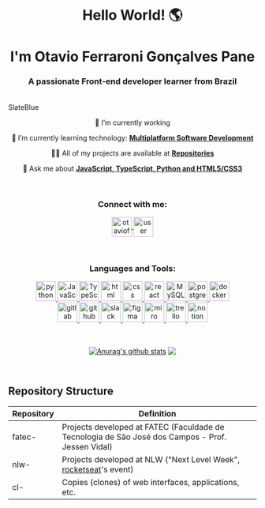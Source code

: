 

<h1 align="center">Hello World! 🌎</h1> 
<h1 align="center">I'm Otavio Ferraroni Gonçalves Pane</h1> 
<h3 align="center">A passionate Front-end developer learner from Brazil</h3>

<br/>
SlateBlue
<p align="center">
  🔭 I’m currently working
</p>
<p align="center">
  🌱 I’m currently learning technology: <a href="cps.sp.gov.br/cursos-fatec/desenvolvimento-de-software-multiplataforma/"><strong>Multiplatform Software Development</strong></a>
</p>
<p align="center">
  👨‍💻 All of my projects are available at <a href="github.com/otaviopane?tab=repositories"><strong>Repositories</strong></a>
</p>
<p align="center">
  💬 Ask me about <a href="w3schools.com/"><strong>JavaScript, TypeScript, Python and HTML5/CSS3</strong></a>
</p>

<br/>

<h3 align="center">Connect with me:</h3>
<p align="center">
  <a href="https://linkedin.com/in/otavioferraronigpane/" target="blank">
    <img align="center" src="https://image.flaticon.com/icons/png/512/174/174857.png" alt="otavioferraronigpane" height="40" width="40" />
  </a>
  <a href="otaviopane#4024" target="otaviopane#4024">
    <img align="center" src="https://www.vectorlogo.zone/logos/discordapp/discordapp-tile.svg" alt="user discord" height="40" width="40" />    
  </a>  
</p>

<br/>

<h3 align="center">Languages and Tools:</h3>
<p align="center">  
  
  <a href="https://www.python.org/" target="_blank"> 
    <img src="https://www.vectorlogo.zone/logos/python/python-icon.svg" alt="python" width="40" height="40"/> 
  </a>
  
  <a href="https://developer.mozilla.org/pt-BR/docs/Web/JavaScript" target="_blank"> 
    <img src="https://upload.vectorlogo.zone/logos/javascript/images/239ec8a4-163e-4792-83b6-3f6d96911757.svg" alt="JavaScript" width="40" height="40"/>   
  </a>
  
  <a href="https://www.typescriptlang.org/" target="_blank"> 
    <img src="https://www.vectorlogo.zone/logos/typescriptlang/typescriptlang-icon.svg" alt="TypeScript" width="40" height="40"/> 
  </a>  
  
  <a href="https://www.w3schools.com/html/" target="_blank"> 
    <img src="https://seeklogo.com/images/H/html5-logo-EF92D240D7-seeklogo.com.png" alt="html" height="40"/> 
  </a>   
  
  <a href="https://www.w3schools.com/css/" target="_blank"> 
    <img src="https://seeklogo.com/images/C/css3-logo-8724075274-seeklogo.com.png" alt="css" height="40"/> 
  </a>  
  
  <a href="https://reactjs.org/" target="_blank"> 
    <img src="https://www.vectorlogo.zone/logos/reactjs/reactjs-icon.svg" alt="react" width="40" height="40"/> 
  </a> 
    
  <a href="https://www.mysql.com/" target="_blank"> 
    <img src="https://www.vectorlogo.zone/logos/mysql/mysql-icon.svg" alt="MySQL" width="40" height="40"/> 
  </a>
  
  <a href="https://postgresql.com/" target="_blank"> 
    <img src="https://seeklogo.com/images/P/postgresql-logo-5309879B58-seeklogo.com.png" alt="postgresql" width="40" height="40"/> 
  </a>
  
  <a href="https://www.docker.com/" target="_blank"> 
    <img src="https://www.vectorlogo.zone/logos/docker/docker-tile.svg" alt="docker" width="40" height="40"/> 
  </a>  
  
<!--   <a href="https://vuejs.org/" target="_blank"> 
    <img src=" https://www.vectorlogo.zone/logos/vuejs/vuejs-icon.svg" alt="vue" width="40" height="40"/> 
  </a> -->
    
  <br/>
    
  <a href="https://gitlab.com/" target="_blank"> 
    <img src="https://seeklogo.com/images/G/gitlab-logo-757620E430-seeklogo.com.png" alt="gitlab" width="40" height="40"/> 
  </a> 
  
  <a href="https://github.com/" target="_blank"> 
    <img src="https://seeklogo.com/images/G/github-logo-5F384D0265-seeklogo.com.png" alt="github" width="40" height="40"/> 
  </a> 
  
  <a href="https://slack.com/">
    <img src="https://www.vectorlogo.zone/logos/slack/slack-tile.svg" alt="slack" height="40" width="40" />    
  </a>
  
  <a href="https://figma.com/" target="_blank"> 
    <img src="https://www.vectorlogo.zone/logos/figma/figma-icon.svg" alt="figma" width="40" height="40"/> 
  </a> 
  
  <a href="https://miro.com/" target="_blank"> 
    <img src="https://seeklogo.com/images/M/miro-logo-A7556EE400-seeklogo.com.png" alt="miro" width="40" height="40"/> 
  </a>
  
  <a href="https://trello.com/">
    <img src="https://seeklogo.com/images/T/trello-logo-CE7B690E34-seeklogo.com.png" alt="trello" height="40" width="40" />    
  </a>
  
  <a href="https://notion.so/">
    <img src="https://seeklogo.com/images/N/notion-app-logo-009B1538E8-seeklogo.com.png" alt="notion" height="40" width="40" />    
  </a>
</p>

<br/>

<p align="center">  
<a href="https://github.com/anuraghazra/github-readme-stats"><img align="center" src="https://github-readme-stats.vercel.app/api?username=otaviopane&count_private=true&hide=issues,stars&show_icons=true&theme=dracula&hide_border=true" alt="Anurag's github stats" /></a> <a href="https://github.com/anuraghazra/github-readme-stats"><img align="center" src="https://github-readme-stats.vercel.app/api/top-langs/?username=otaviopane&layout=compact&hide=makefile&langs_count=8&theme=dracula&hide_border=true" /></a> 
</p>

<br/>
<!-- 
[![Top Langs](https://github-readme-stats.vercel.app/api/top-langs/?username=otaviopane&layout=compact&hide=css,scss,makefile&langs_count=8&theme=dracula)](https://github.com/anuraghazra/github-readme-stats)

[![Anurag's github stats](https://github-readme-stats.vercel.app/api?username=otaviopane&count_private=true&hide=issues,stars&show_icons=true&theme=dracula)](https://github.com/anuraghazra/github-readme-stats)

<br/>
<br/> -->

## Repository Structure

| Repository  | Definition                                                                                                    |
| ----------- | ------------------------------------------------------------------------------------------------------------- |
| fatec-      | Projects developed at FATEC (Faculdade de Tecnologia de São José dos Campos - Prof. Jessen Vidal)             |
| nlw-        | Projects developed at NLW ("Next Level Week", <a href="https://rocketseat.com.br/">rocketseat</a>'s event)    |
| cl-         | Copies (clones) of web interfaces, applications, etc.                                                              |
